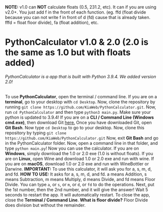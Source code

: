 **NOTE:**
v1.0 can **NOT** calculate floats (0.5, 231.2, etc). It can if you are using v2.0+. You just add f in the front of each function. (eg. ffd (float divide because you can not write f in front of d (fd) cause that is already taken. fffd = float floor divide), fa (float addition), etc.
# PythonCalculator v1.0 & 2.0 (2.0 is the same as 1.0 but with floats added)
###### PythonCalculator is a app that is built with Python 3.9.4. We added version 2.0!
To use **PythonCalculator**, open the terminal / command line.
If you are on a **terminal**, go to your desktop with `cd Desktop`. Now, clone the repository by running `git clone https://github.com/KiaWeb/PythonCalculator.git`. Now, run `cd PythonCalculator` and then type `python3 main.py`. Make sure your python is updated to 3.9.4!
If you are on a **CLI / Command Line (Windows cmd.exe)**, then download Git [here.](https://https://git-scm.com/downloads) Once you have downloaded Git, open __Git Bash__. Now type `cd Desktop` to go to your desktop. Now, clone this repository by typing `git clone https://github.com/KiaWeb/PythonCalculator.git` Now, exit __Git Bash__ and go in the PythonCalculator folder. Now, open a command line in that folder, and type `python main.py`! Now you can use the calculator.
If you are on **Windows**, simply download the 1.0 or 2.0 exe (1.0 is without floats). If you are on **Linux**, open Wine and download 1.0 or 2.0 exe and run with wine. If you are on **macOS**, download 1.0 or 2.0 exe and run with WineBottler or Darwine.
**IMPORTANT:**
To use this calculator, it will ask you for a, s, m, d, and fd.
**HOW TO USE:**
It asks for a, s, m, d, and fd. a means Addition, s means Subtraction, m means Multiply, d means Divide, and fd means Floor Divide.
You can type `a`, or `s`, or `m`, or `d`, or `fd` to do the operations.
Next, put the 1st number, then the 2nd number, and it will give the answer!
Wait 5 seconds to restart the app. It will automatically restart.
To close the app, close the **Terminal / Command Line**.
**What is floor divide?**
Floor Divide does division but without the remainder.
